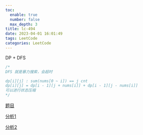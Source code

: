 ```yaml
---
toc:
  enable: true
  number: false
  max_depth: 3
title: lc-494
date: 2023-04-01 16:01:49
tags: LeetCode
categories: LeetCode
---
```


DP + DFS

```cpp
/*
DFS 就是暴力搜索，会超时

dp[i][j] : sum(nums[0 ~ i]) == j cnt
dp[i][j] = dp[i - 1][j + nums[i]] + dp[i - 1][j - nums[i]]
可以进行状态压缩
*/
```

[题目](https://leetcode.com/problems/target-sum/)

[分析1](https://www.youtube.com/watch?v=r6Wz4W1TbuI)

[分析2](https://www.youtube.com/watch?v=zks6mN06xdQ&t=1100s)